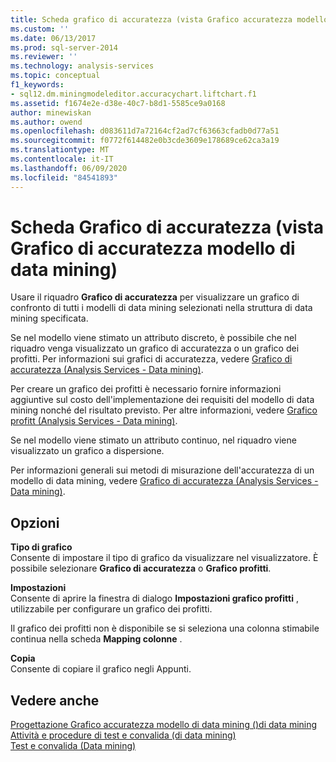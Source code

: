 ```yaml
---
title: Scheda grafico di accuratezza (vista Grafico accuratezza modello di data mining) | Microsoft Docs
ms.custom: ''
ms.date: 06/13/2017
ms.prod: sql-server-2014
ms.reviewer: ''
ms.technology: analysis-services
ms.topic: conceptual
f1_keywords:
- sql12.dm.miningmodeleditor.accuracychart.liftchart.f1
ms.assetid: f1674e2e-d38e-40c7-b8d1-5585ce9a0168
author: minewiskan
ms.author: owend
ms.openlocfilehash: d083611d7a72164cf2ad7cf63663cfadb0d77a51
ms.sourcegitcommit: f0772f614482e0b3cde3609e178689ce62ca3a19
ms.translationtype: MT
ms.contentlocale: it-IT
ms.lasthandoff: 06/09/2020
ms.locfileid: "84541893"
---
```

# <a name="lift-chart-tab-mining-accuracy-chart-view"></a>Scheda Grafico di accuratezza (vista Grafico di accuratezza modello di data mining)
  Usare il riquadro **Grafico di accuratezza** per visualizzare un grafico di confronto di tutti i modelli di data mining selezionati nella struttura di data mining specificata.  
  
 Se nel modello viene stimato un attributo discreto, è possibile che nel riquadro venga visualizzato un grafico di accuratezza o un grafico dei profitti. Per informazioni sui grafici di accuratezza, vedere [Grafico di accuratezza &#40;Analysis Services - Data mining&#41;](data-mining/lift-chart-analysis-services-data-mining.md).  
  
 Per creare un grafico dei profitti è necessario fornire informazioni aggiuntive sul costo dell'implementazione dei requisiti del modello di data mining nonché del risultato previsto. Per altre informazioni, vedere [Grafico profitt &#40;Analysis Services - Data mining&#41;](data-mining/profit-chart-analysis-services-data-mining.md).  
  
 Se nel modello viene stimato un attributo continuo, nel riquadro viene visualizzato un grafico a dispersione.  
  
 Per informazioni generali sui metodi di misurazione dell'accuratezza di un modello di data mining, vedere [Grafico di accuratezza &#40;Analysis Services - Data mining&#41;](data-mining/lift-chart-analysis-services-data-mining.md).  
  
## <a name="options"></a>Opzioni  
 **Tipo di grafico**  
 Consente di impostare il tipo di grafico da visualizzare nel visualizzatore. È possibile selezionare **Grafico di accuratezza** o **Grafico profitti**.  
  
 **Impostazioni**  
 Consente di aprire la finestra di dialogo **Impostazioni grafico profitti** , utilizzabile per configurare un grafico dei profitti.  
  
 Il grafico dei profitti non è disponibile se si seleziona una colonna stimabile continua nella scheda **Mapping colonne** .  
  
 **Copia**  
 Consente di copiare il grafico negli Appunti.  
  
## <a name="see-also"></a>Vedere anche  
 [Progettazione Grafico accuratezza modello di data mining &#40;&#41;di data mining](mining-accuracy-chart-designer-data-mining.md)   
 [Attività e procedure di test e convalida &#40;di data mining&#41;](data-mining/testing-and-validation-tasks-and-how-tos-data-mining.md)   
 [Test e convalida &#40;Data mining&#41;](data-mining/testing-and-validation-data-mining.md)  
  
  

